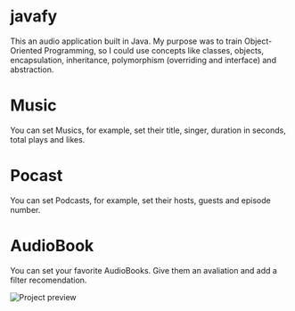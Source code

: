 # javafy

This an audio application built in Java. My purpose was to train Object-Oriented Programming, so I could use concepts like classes, objects, encapsulation, inheritance, polymorphism (overriding and interface) and abstraction.

# Music

You can set Musics, for example, set their title, singer, duration in seconds, total plays and likes.

# Pocast

You can set Podcasts, for example, set their hosts, guests and episode number.

# AudioBook

You can set your favorite AudioBooks. Give them an avaliation and add a filter recomendation.

![Project preview](https://github.com/f3l1pe-augusto/bytebank/blob/main/images/Project%20Print.png?raw=true)
